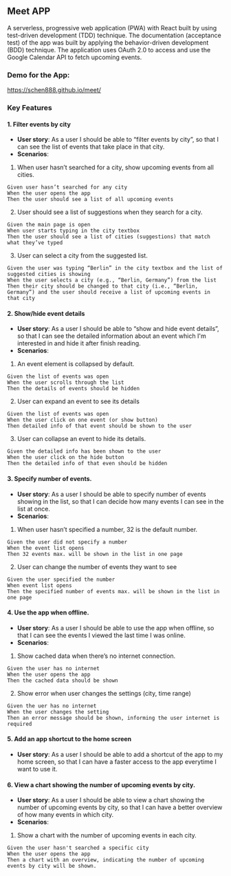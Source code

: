 ## Meet APP ##
A serverless, progressive web application (PWA) with React built by using test-driven development (TDD) technique. The documentation (acceptance test) of the app was built by applying the behavior-driven development (BDD) technique. The application uses OAuth 2.0 to access and use the Google Calendar API to fetch upcoming events.
### Demo for the App: ###
https://schen888.github.io/meet/
### Key Features ###
#### 1. Filter events by city ####
- **User story**: As a user I should be able to “filter events by city”, so that I can see the list of events that take place in that city.
- **Scenarios**: 
1. When user hasn’t searched for a city, show upcoming events from all cities.
```
Given user hasn’t searched for any city
When the user opens the app
Then the user should see a list of all upcoming events
```
2. User should see a list of suggestions when they search for a city.
```
Given the main page is open
When user starts typing in the city textbox
Then the user should see a list of cities (suggestions) that match what they’ve typed
```
3. User can select a city from the suggested list.
```
Given the user was typing “Berlin” in the city textbox and the list of suggested cities is showing
When the user selects a city (e.g., “Berlin, Germany”) from the list
Then their city should be changed to that city (i.e., “Berlin, Germany”) and the user should receive a list of upcoming events in that city
```
#### 2. Show/hide event details ####
- **User story**: As a user I should be able to “show and hide event details”, so that I can see the detailed information about an event which I'm interested in and hide it after finish reading.
- **Scenarios**: 
1. An event element is collapsed by default.
```
Given the list of events was open
When the user scrolls through the list
Then the details of events should be hidden
```
2. User can expand an event to see its details
```
Given the list of events was open 
When the user click on one event (or show button)
Then detailed info of that event should be shown to the user
```
3. User can collapse an event to hide its details.
```
Given the detailed info has been shown to the user
When the user click on the hide button
Then the detailed info of that even should be hidden
```
#### 3. Specify number of events. ####
- **User story**: As a user I should be able to specify number of events showing in the list, so that I can decide how many events I can see in the list at once.
- **Scenarios**: 
1. When user hasn’t specified a number, 32 is the default number.
```
Given the user did not specify a number
When the event list opens
Then 32 events max. will be shown in the list in one page
```
2. User can change the number of events they want to see
```
Given the user specified the number
When event list opens
Then the specified number of events max. will be shown in the list in one page
```
#### 4. Use the app when offline. ####
- **User story**: As a user I should be able to use the app when offline, so that I can see the events I viewed the last time I was online.
- **Scenarios**: 
1. Show cached data when there’s no internet connection.
```
Given the user has no internet
When the user opens the app
Then the cached data should be shown
```
2. Show error when user changes the settings (city, time range)
```
Given the uer has no internet 
When the user changes the setting
Then an error message should be shown, informing the user internet is required
```
#### 5. Add an app shortcut to the home screen ####
- **User story**: As a user I should be able to add a shortcut of the app to my home screen, so that I can have a faster access to the app everytime I want to use it.
#### 6. View a chart showing the number of upcoming events by city. ####
- **User story**: As a user I should be able to view a chart showing the number of upcoming events by city, so that I can have a better overview of how many events in which city.
- **Scenarios**: 
1. Show a chart with the number of upcoming events in each city.
```
Given the user hasn't searched a specific city
When the user opens the app
Then a chart with an overview, indicating the number of upcoming events by city will be shown. 
```